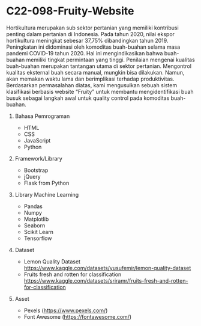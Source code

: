 # C22-098-Fruity-Website

Hortikultura merupakan sub sektor pertanian yang memiliki kontribusi penting dalam pertanian di Indonesia. Pada tahun 2020, nilai ekspor hortikultura meningkat sebesar 37,75% dibandingkan tahun 2019. Peningkatan ini didominasi oleh komoditas buah-buahan selama masa pandemi COVID-19 tahun 2020. Hal ini mengindikasikan bahwa buah-buahan memiliki tingkat permintaan yang tinggi. Penilaian mengenai kualitas buah-buahan merupakan tantangan utama di sektor pertanian.  Mengontrol kualitas eksternal buah secara manual, mungkin bisa dilakukan. Namun, akan memakan waktu lama dan berimplikasi terhadap produktivitas. Berdasarkan permasalahan diatas, kami mengusulkan sebuah sistem klasifikasi berbasis website “Fruity” untuk membantu mengidentifikasi buah busuk sebagai langkah awal untuk quality control pada komoditas buah-buahan.

1. Bahasa Pemrograman
   - HTML
   - CSS
   - JavaScript
   - Python

2. Framework/Library
   - Bootstrap
   - jQuery
   - Flask from Python

3. Library Machine Learning
   - Pandas
   - Numpy
   - Matplotlib
   - Seaborn
   - Scikit Learn
   - Tensorflow

4. Dataset
   - Lemon Quality Dataset https://www.kaggle.com/datasets/yusufemir/lemon-quality-dataset 
   - Fruits fresh and rotten for classification https://www.kaggle.com/datasets/sriramr/fruits-fresh-and-rotten-for-classification 

5. Asset
   - Pexels (https://www.pexels.com/)
   - Font Awesome (https://fontawesome.com/)
